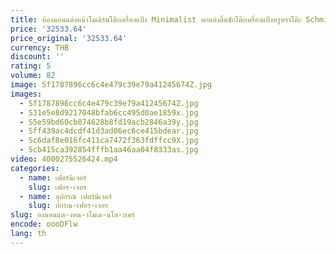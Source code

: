 ```yaml
---
title: ห้องนอนแต่งหน้าโมเดิร์นโต๊ะเครื่องแป้ง Minimalist ตกแต่งลิ้นชักโต๊ะเครื่องแป้งหรูหราโต๊ะ Schminktisch บ้านเฟอร์นิเจอร์
price: '32533.64'
price_original: '32533.64'
currency: THB
discount: ''
rating: 5
volume: 82
image: Sf1787896cc6c4e479c39e79a41245674Z.jpg
images:
  - Sf1787896cc6c4e479c39e79a41245674Z.jpg
  - S31e5e8d9217048bfab6cc495d0ae1859x.jpg
  - S5e59bd60cb074628b8fd19acb2846a39y.jpg
  - Sff439ac4dcdf41d3ad06ec6ce415bdear.jpg
  - Sc6daf8e016fc411ca7472f363fdffcc9X.jpg
  - Scb415ca392854fffb1aa46aa04f8333as.jpg
video: 4000275526424.mp4
categories:
  - name: เฟอร์นิเจอร์
    slug: เฟอร-เจอร
  - name: อุปกรณ์ เฟอร์นิเจอร์
    slug: ปกรณ-เฟอร-เจอร
slug: องนอนแต-งหน-าโมเด-นโต-ะเคร
encode: oooDFlw
lang: th
---
```

  